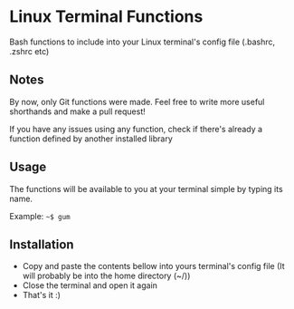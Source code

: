 # Linux Terminal Functions
Bash functions to include into your Linux terminal's config file (.bashrc, .zshrc etc)

## Notes
By now, only Git functions were made. Feel free to write more useful shorthands and make a pull request!

If you have any issues using any function, check if there's already a function defined by another installed library

## Usage
The functions will be available to you at your terminal simple by typing its name.

Example:  ` ~$ gum `

## Installation
- Copy and paste the contents bellow into yours terminal's config file (It will probably be into the home directory (~/))
- Close the terminal and open it again
- That's it :)
